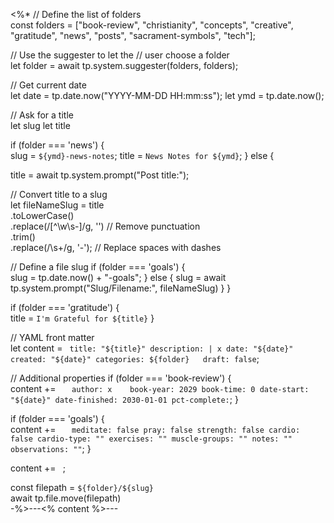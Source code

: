 <%*
// Define the list of folders  
const folders = ["book-review", "christianity", "concepts", "creative", "gratitude", "news", "posts", "sacrament-symbols", "tech"];

// Use the suggester to let the 
// user choose a folder  
let folder = await tp.system.suggester(folders, folders);


// Get current date  
let date = tp.date.now("YYYY-MM-DD HH:mm:ss");
let ymd = tp.date.now();

// Ask for a title  
let slug
let title

if (folder === 'news') {  
	slug = `${ymd}-news-notes`;
	title = `News Notes for ${ymd}`;
} else {

title = await tp.system.prompt("Post title:");

// Convert title to a slug  
let fileNameSlug = title  
	.toLowerCase()  
	.replace(/[^\w\s-]/g, '') // Remove punctuation  
	.trim()  
	.replace(/\s+/g, '-'); // Replace spaces with dashes

// Define a file slug
if (folder === 'goals') {  
	slug = tp.date.now() + "-goals";
} else {
    slug = await tp.system.prompt("Slug/Filename:", fileNameSlug)
}
}


if (folder === 'gratitude') {  
	title = `I'm Grateful for ${title}`
}


// YAML front matter  
let content = `
title: "${title}"
description: |
  x
date: "${date}"  
created: "${date}"
categories: ${folder}  
draft: false`;

// Additional properties
if (folder === 'book-review') {  
	content += `  
author: x	
book-year: 2029
book-time: 0
date-start: "${date}"
date-finished: 2030-01-01
pct-complete:`;
} 

if (folder === 'goals') {  
	content += `  
meditate: false
pray: false
strength: false
cardio: false
cardio-type: ""
exercises: ""
muscle-groups: ""
notes: ""
observations: ""`;
} 


content += `
`;

const filepath = `${folder}/${slug}`  
await tp.file.move(filepath)  
-%>---<% content %>---
